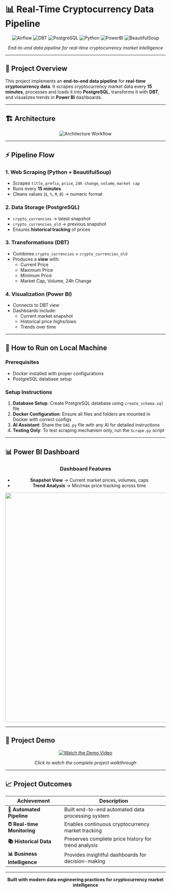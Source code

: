 # 📊 Real-Time Cryptocurrency Data Pipeline

<div align="center">

![Airflow](https://img.shields.io/badge/Apache%20Airflow-017CEE?style=for-the-badge&logo=apache-airflow&logoColor=white)
![DBT](https://img.shields.io/badge/dbt-FF694B?style=for-the-badge&logo=dbt&logoColor=white)
![PostgreSQL](https://img.shields.io/badge/postgresql-%23316192.svg?style=for-the-badge&logo=postgresql&logoColor=white)
![Python](https://img.shields.io/badge/python-3670A0?style=for-the-badge&logo=python&logoColor=ffdd54)
![PowerBI](https://img.shields.io/badge/PowerBI-F2C811?style=for-the-badge&logo=powerbi&logoColor=black)
![BeautifulSoup](https://img.shields.io/badge/BeautifulSoup-59666C?style=for-the-badge&logo=python&logoColor=white)

*End-to-end data pipeline for real-time cryptocurrency market intelligence*

</div>

---

## 📌 Project Overview

This project implements an **end-to-end data pipeline** for **real-time cryptocurrency data**. It scrapes cryptocurrency market data every **15 minutes**, processes and loads it into **PostgreSQL**, transforms it with **DBT**, and visualizes trends in **Power BI** dashboards.

---

## 🏗️ Architecture

<div align="center">

![Architecture Workflow](https://github.com/user-attachments/assets/5c3637a7-fcb4-4603-b47a-acee966e6451)

</div>

---

## ⚡ Pipeline Flow

### 1. **Web Scraping** (Python + BeautifulSoup)
- Scrapes `title`, `prefix`, `price`, `24h change`, `volume`, `market cap`
- Runs every **15 minutes**
- Cleans values (`$`, `%`, `M`, `B`) → numeric format

### 2. **Data Storage** (PostgreSQL)
- `crypto_currencies` → latest snapshot
- `crypto_currencies_old` → previous snapshot  
- Ensures **historical tracking** of prices

### 3. **Transformations** (DBT)
- Combines `crypto_currencies` + `crypto_currencies_old`
- Produces a **view** with:
  - Current Price
  - Maximum Price
  - Minimum Price
  - Market Cap, Volume, 24h Change

### 4. **Visualization** (Power BI)
- Connects to DBT view
- Dashboards include:
  - Current market snapshot
  - Historical price highs/lows
  - Trends over time

---

## 🚀 How to Run on Local Machine

### Prerequisites
- Docker installed with proper configurations
- PostgreSQL database setup

### Setup Instructions
1. **Database Setup**: Create PostgreSQL database using `create_schema.sql` file
2. **Docker Configuration**: Ensure all files and folders are mounted in Docker with correct configs
3. **AI Assistant**: Share the `DAG.py` file with any AI for detailed instructions
4. **Testing Only**: To test scraping mechanism only, run the `Scrape.py` script

---

## 📊 Power BI Dashboard

<div align="center">

### Dashboard Features
- **Snapshot View** → Current market prices, volumes, caps
- **Trend Analysis** → Min/max price tracking across time

<img width="1278" height="719" alt="Cryptocurrency Dashboard" src="https://github.com/user-attachments/assets/36467a2a-52d0-481a-b12f-f1742c802680" />

</div>

---

## 🎥 Project Demo

<div align="center">

[![Watch the Demo Video](https://img.youtube.com/vi/sbFoUVz6ZZ8/0.jpg)](https://youtu.be/sbFoUVz6ZZ8)

*Click to watch the complete project walkthrough*

</div>

---

## 📈 Project Outcomes

<div align="center">

| Achievement | Description |
|-------------|-------------|
| **🔄 Automated Pipeline** | Built end-to-end automated data processing system |
| **⏰ Real-time Monitoring** | Enables continuous cryptocurrency market tracking |
| **📚 Historical Data** | Preserves complete price history for trend analysis |
| **📊 Business Intelligence** | Provides insightful dashboards for decision-making |

</div>

---

<div align="center">

**Built with modern data engineering practices for cryptocurrency market intelligence**

</div>
